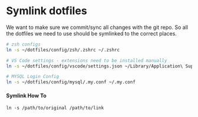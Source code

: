 # Symlink dotfiles

We want to make sure we commit/sync all changes with the git repo. So all the dotfiles we need to use should be symlinked to the correct places. 

```bash
# zsh configs
ln -s ~/dotfiles/config/zsh/.zshrc ~/.zshrc

# VS Code settings - extensions need to be installed manually
ln -s ~/dotfiles/config/vscode/settings.json ~/Library/Application\ Support/Code/User/settings.json

# MYSQL Login Config
ln -s ~/dotfiles/config/mysql/.my.conf ~/.my.conf
```


#### Symlink How To

```
ln -s /path/to/original /path/to/link
```
